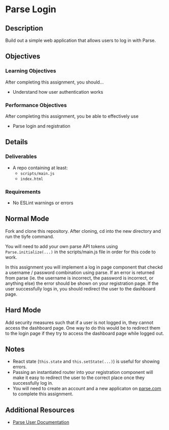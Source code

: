 # Parse Login

## Description
Build out a simple web application that allows users to log in with Parse.


## Objectives

### Learning Objectives

After completing this assignment, you should…

* Understand how user authentication works


### Performance Objectives

After completing this assignment, you be able to effectively use

* Parse login and registration



## Details

### Deliverables

* A repo containing at least:
  * `scripts/main.js`
  * `index.html`

### Requirements

* No ESLint warnings or errors


## Normal Mode
Fork and clone this repository. After cloning, cd into the new directory and run the tiyfe command.

You will need to add your own parse API tokens using `Parse.initialize(...)` in the scripts/main.js file in order for this code to work.

In this assignment you will implement a log in page component that checkd a username / password combination using parse. If an error is returned from parse (ie. the username is incorrect, the password is incorrect, or anything else) the error should be shown on your registration page. If the user successfully logs in, you should redirect the user to the dashboard page.

## Hard Mode
Add security measures such that if a user is not logged in, they cannot access the dashboard page. One way to do this would be to redirect them to the login page if they try to access the dashboard page while logged out.


## Notes

* React state (`this.state` and `this.setState(...)`) is useful for showing errors.
* Passing an instantiated router into your registration component will make it easy to redirect the user to the correct place once they successfully log in.
* You will need to create an account and a new applicaton on [parse.com](http://parse.com) to complete this assignment.

## Additional Resources

* [Parse User Documentation](https://parse.com/docs/js/guide#users)
